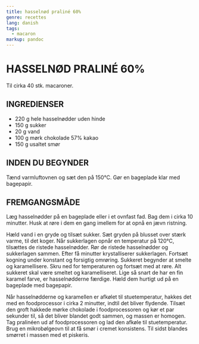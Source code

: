 ```yaml
---
title: hasselnød praliné 60%
genre: recettes
lang: danish
tags:
  - macaron
markup: pandoc
---
```


# HASSELNØD PRALINÉ 60%

Til cirka 40 stk. macaroner.

## INGREDIENSER

- 220 g hele hasselnødder uden hinde
- 150 g sukker
- 20 g vand
- 100 g mørk chokolade 57% kakao
- 150 g usaltet smør

## INDEN DU BEGYNDER

Tænd varmluftovnen og sæt den på 150°C.
Gør en bageplade klar med bagepapir.

## FREMGANGSMÅDE

Læg hasselnødder på en bageplade eller i et ovnfast fad.
Bag dem i cirka 10 minutter.
Husk at røre i dem en gang imellem for at opnå en jævn ristning.

Hæld vand i en gryde og tilsæt sukker.
Sæt gryden på blusset over stærk varme, til det koger.
Når sukkerlagen opnår en temperatur på 120°C, tilsættes de ristede hasselnødder.
Rør de ristede hasselnødder og sukkerlagen sammen.
Efter få minutter krystalliserer sukkerlagen.
Fortsæt kogning under konstant og forsigtig omrøring.
Sukkeret begynder at smelte og karamellisere.
Skru ned for temperaturen og fortsæt med at røre.
Alt sukkeret skal være smeltet og karamelliseret.
Lige så snart de har en fin karamel farve, er hasselnødderne færdige.
Hæld dem hurtigt ud på en bageplade med bagepapir.

Når hasselnødderne og karamellen er afkølet til stuetemperatur, hakkes det med en foodprocessor i cirka 2 minutter, indtil det bliver flydende.
Tilsæt den groft hakkede mørke chokolade i foodprocessoren og kør et par sekunder til, så det bliver blandet godt sammen, og massen er homogen.
Tag pralinéen ud af foodprocessoren og lad den afkøle til stuetemperatur.
Brug en mikrobølgeovn til at få smør i cremet konsistens.
Til sidst blandes smørret i massen med et piskeris.

